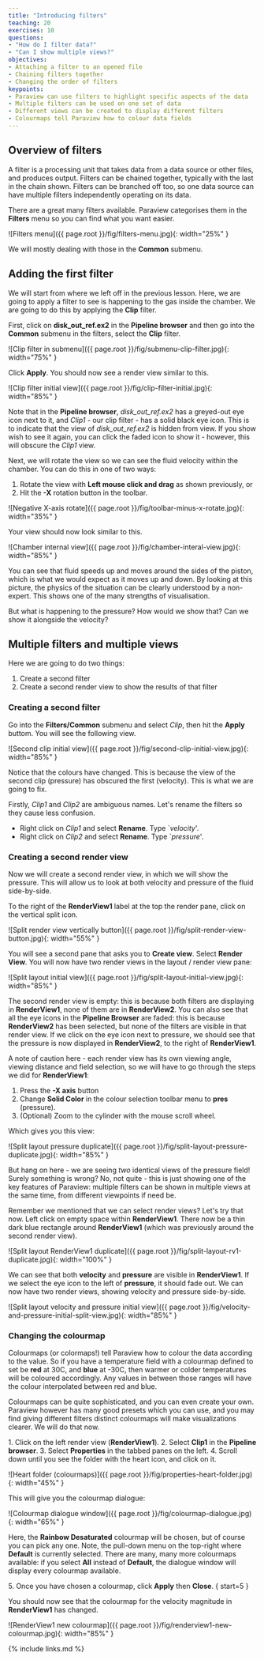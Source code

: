 ```yaml
---
title: "Introducing filters"
teaching: 20
exercises: 10
questions:
- "How do I filter data?"
- "Can I show multiple views?"
objectives:
- Attaching a filter to an opened file
- Chaining filters together
- Changing the order of filters
keypoints:
- Paraview can use filters to highlight specific aspects of the data
- Multiple filters can be used on one set of data
- Different views can be created to display different filters
- Colourmaps tell Paraview how to colour data fields
---
```


## Overview of filters

A filter is a processing unit that takes data from a data source or other
files, and produces output. Filters can be chained together, typically
with the last in the chain shown. Filters can be branched off too, so one
data source can have multiple filters independently operating on its data.

There are a great many filters available. Paraview categorises them in the
**Filters** menu so you can find what you want easier.

![Filters menu]({{ page.root }}/fig/filters-menu.jpg){: width="25%" }

We will mostly dealing with those in the **Common** submenu.

## Adding the first filter

We will start from where we left off in the previous lesson. Here, we are
going to apply a filter to see is happening to the gas inside the chamber.
We are going to do this by applying the **Clip** filter.

First, click on **disk_out_ref.ex2** in the **Pipeline browser** and then
go into the **Common** submenu in the filters, select the **Clip** filter.

![Clip filter in submenu]({{ page.root }}/fig/submenu-clip-filter.jpg){: width="75%" }

Click **Apply**. You should now see a render view similar to this.

![Clip filter initial view]({{ page.root }}/fig/clip-filter-initial.jpg){: width="85%" }

Note that in the **Pipeline browser**, *disk_out_ref.ex2* has a greyed-out
eye icon next to it, and *Clip1* - our clip filter - has a solid black
eye icon. This is to indicate that the view of *disk_out_ref.ex2* is hidden
from view. If you show wish to see it again, you can click the faded icon
to show it - however, this will obscure the *Clip1* view.

Next, we will rotate the view so we can see the fluid velocity within the
chamber. You can do this in one of two ways:

1. Rotate the view with **Left mouse click and drag** as shown previously, or
2. Hit the **-X** rotation button in the toolbar.

![Negative X-axis rotate]({{ page.root }}/fig/toolbar-minus-x-rotate.jpg){: width="35%" }

Your view should now look similar to this.

![Chamber internal view]({{ page.root }}/fig/chamber-interal-view.jpg){: width="85%" }

You can see that fluid speeds up and moves around the sides of the piston,
which is what we would expect as it moves up and down. By looking at this
picture, the physics of the situation can be clearly understood by a
non-expert. This shows one of the many strengths of visualisation.


But what is happening to the pressure? How would we show that? Can we show
it alongside the velocity?


## Multiple filters and multiple views

Here we are going to do two things:
1. Create a second filter
2. Create a second render view to show the results of that filter


### Creating a second filter

Go into the **Filters/Common** submenu and select *Clip*, then hit the
**Apply** buttom. You will see the following view.

![Second clip initial view]({{ page.root }}/fig/second-clip-initial-view.jpg){: width="85%" }


Notice that the colours have changed. This is because the view of the second
clip (pressure) has obscured the first (velocity). This is what we are going
to fix.

Firstly, *Clip1* and *Clip2* are ambiguous names. Let's rename the filters
so they cause less confusion.

- Right click on *Clip1* and select **Rename**. Type `*velocity*'.
- Right click on *Clip2* and select **Rename**. Type `*pressure*'.


### Creating a second render view

Now we will create a second render view, in which we will show the pressure.
This will allow us to look at both velocity and pressure of the fluid
side-by-side.

To the right of the **RenderView1** label at the top the render pane,
click on the vertical split icon.

![Split render view vertically button]({{ page.root }}/fig/split-render-view-button.jpg){: width="55%" }

You will see a second pane that asks you to **Create view**. Select **Render
View**. You will now have two render views in the layout / render view pane:

![Split layout initial view]({{ page.root }}/fig/split-layout-initial-view.jpg){: width="85%" }

The second render view is empty: this is because both filters are displaying
in **RenderView1**, none of them are in **RenderView2**. You can also see
that all the eye icons in the **Pipeline Browser** are faded: this is because
**RenderView2** has been selected, but none of the filters are visible in
that render view. If we click on the eye icon next to pressure, we
should see that the pressure is now displayed in **RenderView2**, to the
right of **RenderView1**.

A note of caution here - each render view has its own viewing angle, viewing
distance and field selection, so we will have to go through the steps
we did for **RenderView1**:

1. Press the **-X axis** button
2. Change **Solid Color** in the colour selection toolbar menu to **pres**
(pressure).
3. (Optional) Zoom to the cylinder with the mouse scroll wheel.

Which gives you this view:

![Split layout pressure duplicate]({{ page.root }}/fig/split-layout-pressure-duplicate.jpg){: width="85%" }


But hang on here - we are seeing *two* identical views of the pressure field!
Surely something is wrong? No, not quite - this is just showing one of the
key features of Paraview: multiple filters can be shown in multiple views
at the same time, from different viewpoints if need be.

Remember we mentioned that we can select render views? Let's try that now.
Left click on empty space within **RenderView1**. There now be a thin dark
blue rectangle around **RenderView1** (which was previously around the
second render view).

![Split layout RenderView1 duplicate]({{ page.root }}/fig/split-layout-rv1-duplicate.jpg){: width="100%" }

We can see that both **velocity** and **pressure** are visible in
**RenderView1**. If we select the eye icon to the left of **pressure**, it
should fade out. We can now have two render views, showing velocity and
pressure side-by-side.

![Split layout velocity and pressure initial view]({{ page.root }}/fig/velocity-and-pressure-initial-split-view.jpg){: width="85%" }

### Changing the colourmap

Colourmaps (or colormaps!) tell Paraview how to colour the data according to
the value. So if you have a temperature field with a colourmap defined to
set be **red** at 30C, and **blue** at -30C, then warmer or colder temperatures
will be coloured accordingly. Any values in between those ranges will have
the colour interpolated between red and blue.

Colourmaps can be quite sophisticated, and you can even create your own.
Paraview however has many good presets which you can use, and you may find
giving different filters distinct colourmaps will make visualizations clearer.
We will do that now.

1\. Click on the left render view (**RenderView1**).
2\. Select **Clip1** in the **Pipeline browser**.
3\. Select **Properties** in the tabbed panes on the left.
4\. Scroll down until you see the folder with the heart icon, and click on it.

![Heart folder (colourmaps)]({{ page.root }}/fig/properties-heart-folder.jpg){: width="45%" }

This will give you the colourmap dialogue:

![Colourmap dialogue window]({{ page.root }}/fig/colourmap-dialogue.jpg){: width="65%" }

Here, the **Rainbow Desaturated** colourmap will be chosen, but of course you
can pick any one. Note, the pull-down menu on the top-right where **Default**
is currently selected. There are many, many more colourmaps available: if you
select **All** instead of **Default**, the dialogue window will display
every colourmap available.

5\. Once you have chosen a colourmap, click **Apply** then **Close**. { start=5 }

You should now see that the colourmap for the velocity magnitude in
**RenderView1** has changed.

![RenderView1 new colourmap]({{ page.root }}/fig/renderview1-new-colourmap.jpg){: width="85%" }


{% include links.md %}
